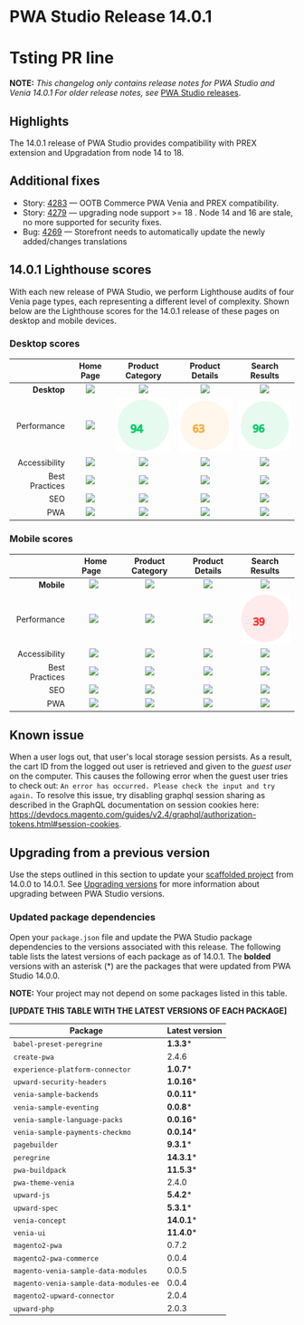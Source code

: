 # PWA Studio Release 14.0.1
# Tsting PR line

**NOTE:**
_This changelog only contains release notes for PWA Studio and Venia 14.0.1_
_For older release notes, see_ [PWA Studio releases][].

## Highlights

The 14.0.1 release of PWA Studio provides compatibility with PREX extension and Upgradation from node 14 to 18.


## Additional fixes

-  Story: [4283][] — OOTB Commerce PWA Venia and PREX compatibility.
-  Story: [4279][] — upgrading node support >= 18 . Node 14 and 16 are stale, no more supported for security fixes.
-  Bug: [4269][] — Storefront needs to automatically update the newly added/changes translations


## 14.0.1 Lighthouse scores

With each new release of PWA Studio, we perform Lighthouse audits of four Venia page types, each representing a different level of complexity. Shown below are the Lighthouse scores for the 14.0.1 release of these pages on desktop and mobile devices.

### Desktop scores

|                |            Home Page            |          Product Category           |          Product Details           |          Search Results           |
|---------------:|:-------------------------------:|:-----------------------------------:|:----------------------------------:|:---------------------------------:|
|    **Desktop** | ![](images/venia_page_home.png) | ![](images/venia_page_category.png) | ![](images/venia_page_details.png) | ![](images/venia_page_search.png) |
|    Performance |    ![](images/score_88.svg)     |      ![](images/score_94.svg)       |      ![](images/score_63.svg)      |     ![](images/score_96.svg)      |
|  Accessibility |    ![](images/score_100.svg)    |      ![](images/score_100.svg)      |     ![](images/score_100.svg)      |     ![](images/score_100.svg)     |
| Best Practices |    ![](images/score_100.svg)    |      ![](images/score_100.svg)      |     ![](images/score_100.svg)      |     ![](images/score_100.svg)     |
|            SEO |    ![](images/score_100.svg)    |      ![](images/score_100.svg)      |     ![](images/score_100.svg)      |     ![](images/score_100.svg)     |
|            PWA |   ![](images/pwa_perfect.svg)   |     ![](images/pwa_perfect.svg)     |    ![](images/pwa_perfect.svg)     |    ![](images/pwa_perfect.svg)     |

### Mobile scores

|                | &nbsp;&nbsp;Home Page&nbsp;&nbsp; |          Product Category           |          Product Details           |          Search Results           |
|---------------:|:---------------------------------:|:-----------------------------------:|:----------------------------------:|:---------------------------------:|
|     **Mobile** |  ![](images/venia_page_home.png)  | ![](images/venia_page_category.png) | ![](images/venia_page_details.png) | ![](images/venia_page_search.png) |
|    Performance |     ![](images/score_23.svg)      |      ![](images/score_34.svg)       |      ![](images/score_27.svg)      |     ![](images/score_39.svg)      |
|  Accessibility |     ![](images/score_100.svg)     |      ![](images/score_100.svg)      |     ![](images/score_100.svg)      |     ![](images/score_100.svg)     |
| Best Practices |     ![](images/score_100.svg)     |      ![](images/score_100.svg)      |     ![](images/score_100.svg)      |     ![](images/score_100.svg)     |
|            SEO |     ![](images/score_100.svg)     |      ![](images/score_100.svg)      |     ![](images/score_100.svg)      |     ![](images/score_100.svg)     |
|            PWA |    ![](images/pwa_perfect.svg)    |    ![](images/pwa_imperfect.svg)    |   ![](images/pwa_imperfect.svg)    |    ![](images/pwa_perfect.svg)    |


## Known issue

When a user logs out, that user's local storage session persists. As a result, the cart ID from the logged out user is retrieved and given to the _guest user_ on the computer. This causes the following error when the guest user tries to check out: `An error has occurred. Please check the input and try again.` To resolve this issue, try disabling graphql session sharing as described in the GraphQL documentation on session cookies here: https://devdocs.magento.com/guides/v2.4/graphql/authorization-tokens.html#session-cookies.

## Upgrading from a previous version

Use the steps outlined in this section to update your [scaffolded project][] from 14.0.0 to 14.0.1.
See [Upgrading versions][] for more information about upgrading between PWA Studio versions.

[scaffolded project]: https://developer.adobe.com/commerce/pwa-studio/tutorials/
[upgrading versions]: https://developer.adobe.com/commerce/pwa-studio/guides/upgrading-versions/

### Updated package dependencies

Open your `package.json` file and update the PWA Studio package dependencies to the versions associated with this release.
The following table lists the latest versions of each package as of 14.0.1. The **bolded** versions with an asterisk (*) are the packages that were updated from PWA Studio 14.0.0.

**NOTE:**
Your project may not depend on some packages listed in this table.

**[UPDATE THIS TABLE WITH THE LATEST VERSIONS OF EACH PACKAGE]**

| Package                                | Latest version |
|----------------------------------------|----------------|
| `babel-preset-peregrine`               | **1.3.3***     |
| `create-pwa`                           | 2.4.6          |
| `experience-platform-connector`        | **1.0.7***     |
| `upward-security-headers`              | **1.0.16***    |
| `venia-sample-backends`                | **0.0.11***    |
| `venia-sample-eventing`                | **0.0.8***     |
| `venia-sample-language-packs`          | **0.0.16***    |
| `venia-sample-payments-checkmo`        | **0.0.14***    |
| `pagebuilder`                          | **9.3.1***     |
| `peregrine`                            | **14.3.1***    |
| `pwa-buildpack`                        | **11.5.3***    |
| `pwa-theme-venia`                      | 2.4.0          |
| `upward-js`                            | **5.4.2***     |
| `upward-spec`                          | **5.3.1***     |
| `venia-concept`                        | **14.0.1***    |
| `venia-ui`                             | **11.4.0***    |
| `magento2-pwa`                         | 0.7.2          |
| `magento2-pwa-commerce`                | 0.0.4          |
| `magento-venia-sample-data-modules`    | 0.0.5          |
| `magento-venia-sample-data-modules-ee` | 0.0.4          |
| `magento2-upward-connector`            | 2.0.4          |
| `upward-php`                           | 2.0.3          |

[4283]: https://github.com/magento/pwa-studio/pull/4283
[4279]: https://github.com/magento/pwa-studio/pull/4279
[4269]: https://github.com/magento/pwa-studio/pull/4269

[PWA Studio releases]: https://github.com/magento/pwa-studio/releases
